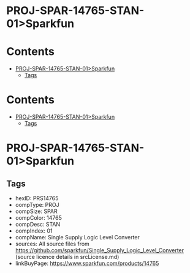 
PROJ-SPAR-14765-STAN-01>Sparkfun
================================

Contents
========

* [PROJ-SPAR-14765-STAN-01>Sparkfun](#proj-spar-14765-stan-01sparkfun)
	* [Tags](#tags)

Contents
========

* [PROJ-SPAR-14765-STAN-01>Sparkfun](#proj-spar-14765-stan-01sparkfun)
	* [Tags](#tags)

# PROJ-SPAR-14765-STAN-01>Sparkfun

## Tags

- hexID: PRS14765
- oompType: PROJ
- oompSize: SPAR
- oompColor: 14765
- oompDesc: STAN
- oompIndex: 01
- oompName: Single Supply Logic Level Converter
- sources: All source files from https://github.com/sparkfun/Single_Supply_Logic_Level_Converter (source licence details in srcLicense.md)
- linkBuyPage: https://www.sparkfun.com/products/14765
